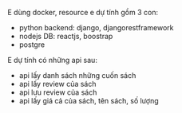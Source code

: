E dùng docker, resource e dự tính gồm 3 con: 
- python backend: django, djangorestframework
- nodejs DB: reactjs, boostrap
- postgre 

E dự tính có những api sau:
- api lấy danh sách những cuốn sách
- api lấy review của sách
- api lưu review của sách
- api lấy giá cả của sách, tên sách, số lượng